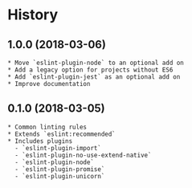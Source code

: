 # History

## 1.0.0 (2018-03-06)
	* Move `eslint-plugin-node` to an optional add on
	* Add a legacy option for projects without ES6
	* Add `eslint-plugin-jest` as an optional add on
	* Improve documentation

## 0.1.0 (2018-03-05)
    * Common linting rules
	* Extends `eslint:recommended`
	* Includes plugins
	  - `eslint-plugin-import`
	  - `eslint-plugin-no-use-extend-native`
	  - `eslint-plugin-node`
	  - `eslint-plugin-promise`
	  - `eslint-plugin-unicorn`